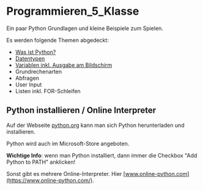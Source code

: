 # Programmieren_5_Klasse
Ein paar Python Grundlagen und kleine Beispiele zum Spielen.

Es werden folgende Themen abgedeckt:

* [Was ist Python?](was_ist_python.md)
* [Datentypen](datentypen.md)
* [Variablen inkl. Ausgabe am Bildschirm](variablen.md)
* Grundrechenarten
* Abfragen
* User Input
* Listen inkl. FOR-Schleifen

## Python installieren / Online Interpreter
Auf der Webseite [python.org](https://python.org) kann man sich Python herunterladen und installieren.

Python wird auch im Microsoft-Store angeboten.

**Wichtige Info**: wenn man Python installiert, dann immer die Checkbox "Add Python to PATH" anklicken!

Sonst gibt es mehrere Online-Interpreter. Hier [www.online-python.com](https://www.online-python.com/).

